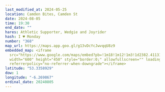 ```yaml
---
last_modified_at: 2024-05-25
location: Camden Bites, Camden St
date: 2024-08-05
time: 19:30
end_date: ""
hares: Athletic Supporter, Wedgie and Joyrider
hash: I ♥ Monday
number: "368"
map_url: https://maps.app.goo.gl/g13vDcYcJwvqqU8z9
embedded_map: <iframe
  src="https://www.google.com/maps/embed?pb=!1m18!1m12!1m3!1d2382.411319177182!2d-6.269867006483905!3d53.33589290082874!2m3!1f0!2f0!3f0!3m2!1i1024!2i768!4f13.1!3m3!1m2!1s0x48670e9fc3a1c0a9%3A0x2b1ac07204447c2d!2sCamden%20Bites%20and%20Brews!5e0!3m2!1sen!2sie!4v1716673895604!5m2!1sen!2sie"
  width="600" height="450" style="border:0;" allowfullscreen="" loading="lazy"
  referrerpolicy="no-referrer-when-downgrade"></iframe>
latitude: "53.3358929"
dow: 1
longitude: "-6.269867"
ordinal_date: 20240805
---
```

